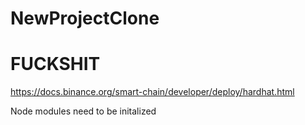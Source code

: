 # NewProjectClone
# FUCKSHIT
https://docs.binance.org/smart-chain/developer/deploy/hardhat.html

Node modules need to be initalized

